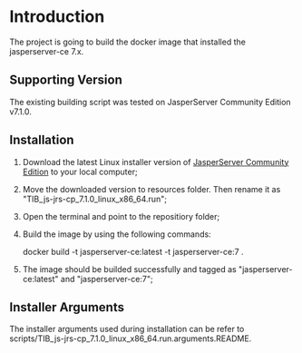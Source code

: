 Introduction
====

The project is going to build the docker image that installed the jasperserver-ce 7.x.

Supporting Version
----

The existing building script was tested on JasperServer Community Edition v7.1.0. 

Installation
----

1. Download the latest Linux installer version of [JasperServer Community Edition](https://community.jaspersoft.com/) to your local computer; 

2. Move the downloaded version to resources folder. Then rename it as "TIB_js-jrs-cp_7.1.0_linux_x86_64.run";

3. Open the terminal and point to the repositiory folder;

4. Build the image by using the following commands:

      docker build -t jasperserver-ce:latest -t jasperserver-ce:7  .

5. The image should be builded successfully and tagged as "jasperserver-ce:latest" and "jasperserver-ce:7";

Installer Arguments
----

The installer arguments used during installation can be refer to scripts/TIB_js-jrs-cp_7.1.0_linux_x86_64.run.arguments.README.
